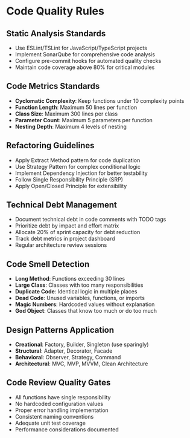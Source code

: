 # Code Quality Rules

## Static Analysis Standards
- Use ESLint/TSLint for JavaScript/TypeScript projects
- Implement SonarQube for comprehensive code analysis
- Configure pre-commit hooks for automated quality checks
- Maintain code coverage above 80% for critical modules

## Code Metrics Standards
- **Cyclomatic Complexity**: Keep functions under 10 complexity points
- **Function Length**: Maximum 50 lines per function
- **Class Size**: Maximum 300 lines per class
- **Parameter Count**: Maximum 5 parameters per function
- **Nesting Depth**: Maximum 4 levels of nesting

## Refactoring Guidelines
- Apply Extract Method pattern for code duplication
- Use Strategy Pattern for complex conditional logic
- Implement Dependency Injection for better testability
- Follow Single Responsibility Principle (SRP)
- Apply Open/Closed Principle for extensibility

## Technical Debt Management
- Document technical debt in code comments with TODO tags
- Prioritize debt by impact and effort matrix
- Allocate 20% of sprint capacity for debt reduction
- Track debt metrics in project dashboard
- Regular architecture review sessions

## Code Smell Detection
- **Long Method**: Functions exceeding 30 lines
- **Large Class**: Classes with too many responsibilities
- **Duplicate Code**: Identical logic in multiple places
- **Dead Code**: Unused variables, functions, or imports
- **Magic Numbers**: Hardcoded values without explanation
- **God Object**: Classes that know too much or do too much

## Design Patterns Application
- **Creational**: Factory, Builder, Singleton (use sparingly)
- **Structural**: Adapter, Decorator, Facade
- **Behavioral**: Observer, Strategy, Command
- **Architectural**: MVC, MVP, MVVM, Clean Architecture

## Code Review Quality Gates
- All functions have single responsibility
- No hardcoded configuration values
- Proper error handling implementation
- Consistent naming conventions
- Adequate unit test coverage
- Performance considerations documented
